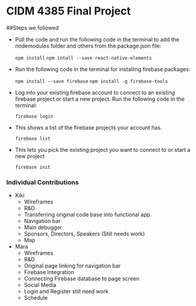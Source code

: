 # CIDM 4385 Final Project

##Steps we followed
* Pull the code and run the following code in the terminal to add the nodemodules folder and others from the package.json file:

    `npm install`
    `npm intall --save react-native-elements`

* Run the following code in the terminal for installing firebase packages:

    `npm install --save firebase`
    `npm install -g firebase-tools`

* Log into your existing firebase account to connect to an existing firebase project or start a new project. Run the following code in the terminal:

    `firebase login`

* This shows a list of the firebase projects your account has.

    `firebase list`

* This lets you pick the existing project you want to connect to or start a new project

    `firebase init`


### Individual Contributions
* Kiki
    * Wireframes
    * R&D
    * Transferring original code base into functional app.
    * Navigation bar
    * Main debugger
    * Sponsors, Directors, Speakers (Still needs work)
    * Map
* Mara
    * Wireframes
    * R&D
    * Original page linking for navigation bar
    * Firebase Integration
    * Connecting Firebase database to page screen
    * Social Media
    * Login and Register still need work
    * Schedule